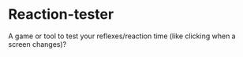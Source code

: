 # Reaction-tester
A game or tool to test your reflexes/reaction time (like clicking when a screen changes)?
